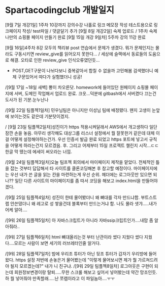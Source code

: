 # Spartacodingclub 개발일지
[9월 7일 개강1일] 1주차 10강까지 강의수강
나홀로 링크 메모장 작성
테스트용으로 링크페이지 작성/ test파일 / 댓글달기 추가
[9월 8일 개강2일] 숙제 업로드 / 1주차 숙제 나만의 쇼핑몰 페이지 만들기 완료
[9월 15일 개강 9일차] 5주차 강의 11강 완료


[9월 16일]4주차 8강 모두의 책리뷰 post 연습에서 문제가 생겼다. 
뭐가 문제인지는 몰라도 구동시키면 review_give를 읽어오지 못한다...
/ 세상에 슬랙에서 동료들의 도움으로 해결. 오타로 인한 review_give 인식오류였던듯...
+ POST,GET구문이 나뉘다보니 중복같아서 합칠 수 없을까 고민해봄
검색했더니 예제 구문있어서 따다가 실험했더니 성공!

/[9월 17일 ~18일 새벽] 뽕이 차오른닷. homework에 들어있던 원페이지 쇼핑몰 페이지에 서버, 도메인 작업해서 업로드 완료. 크읏...덕분에 gitbash에서 서버켰다 끄는건 도사가 된 기분.눈누난나

/[9월 22일 팀플젝1일차] 민우님팀은 아니지만 이성님 팀에 배정됐다. 왠지 고생이 눈앞에 보이는것도 같은데 기분탓이겠지.

/ [9월 23일 팀플젝2일차]성진이가 https 적용시켜달래서 AWS에서 개고생하다 일단 잠깐 손을 놓음. 아무리 생각해도 대상그룹 리스너 설정에서 뭘 잘못한거 같은데 대체 이걸 어떻게 설정해야하는건가. 
우선 인증서 발급 완료 되었고 https 포트에 넣고서 규칙을 어떻게 하라는건지 모르겠음. 후. 그리고 어제부터 15일 프로젝트 챌린지 시작...ㄷㄷ
한글 막 뗐는데 에세이 써오라는 너낌.

/[9월 24일 팀플젝3일차]오늘 팀프젝 회의에서 마이페이지 제작을 맡았다. 전체적인 틀을 잡는 것부터 답답해서 타 사이트를 클론코딩해본 후 참고할 예정이다. 마이페이지에는 우선 내가 쓴 글을 읽는 칸을 마련하는게 우선 순위. 헤더에는 로그아웃만 있으면 되나?? 일단 다른 사이트의 마이페이지를 좀 따서 코딩을 해보고 index.html을 만들어야겠다. 

/[9월 25일 팀플젝4일차] 성진이 한테 물어봤더니 왜 뼈대를 각자 만드냐함. 부트스트랩 안쓴댔더니 왜 레고로 성 쌓을건데 블록부터 만드는거냐 함. 나도 몰라 샛갸.....내가 어케 알아....

/[9워 26일 팀플젝5일차] 아 자바스크립트가 아니라 자바ssip크립트인가....내맘 좀 알아줘라..

/[9워 27일 팀플젝6일차] html 뼈대올리는것 부터 난관이라 썼다 지웠다 썼다 지웠다....모르는 사람이 보면 세기의 러브레터인줄 알거다. 

/[9워 28일 팀플젝7일차] 밤에 우리조 튜터가 아닌 뒷조 튜터가 갑자기 우리방에 들어왔다. https 설정 저번에 손놓은거 물어봤는데 "이렇게 물어보시면 제가 뭘 가르쳐드려야 될지 모르겠는데?" 내가 니 친구냐. 
/[9워 29일 팀플젝8일차] 로그아웃은 구현이 되는데 회원정보변경이랑 탈퇴.....무한 스크롤 해보고 싶어서 넣어봤는데 약간 망조인듯. 하 뭘 넣어줘야 만족할래.....난 쪼렙이라고 이 파일놈아....ㅜㅜ
